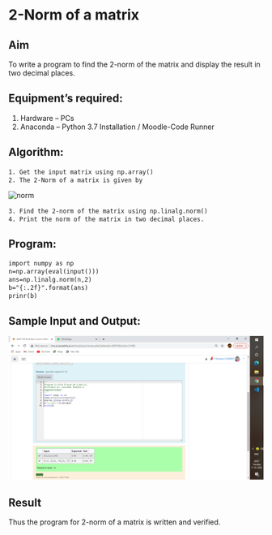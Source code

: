 # 2-Norm of a matrix
## Aim
To write a program to find the 2-norm of the matrix and display the result in two decimal places.
## Equipment’s required:
1.	Hardware – PCs
2.	Anaconda – Python 3.7 Installation / Moodle-Code Runner
## Algorithm:
	1. Get the input matrix using np.array()
	2. The 2-Norm of a matrix is given by 
![norm](./normeqn1.jpg)
    
    3. Find the 2-norm of the matrix using np.linalg.norm()
	4. Print the norm of the matrix in two decimal places.
## Program:
```
import numpy as np
n=np.array(eval(input()))
ans=np.linalg.norm(n,2)
b="{:.2f}".format(ans)
prinr(b)

```
## Sample Input and Output:
![GitHub Logo](.//nimg.png)

## Result
Thus the program for 2-norm of a matrix is written and verified.
